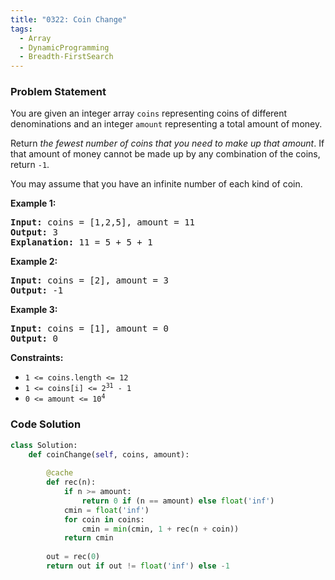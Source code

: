 ```yaml
---
title: "0322: Coin Change"
tags:
  - Array
  - DynamicProgramming
  - Breadth-FirstSearch
---
```

### Problem Statement

<p>You are given an integer array <code>coins</code> representing coins of different denominations and an integer <code>amount</code> representing a total amount of money.</p>

<p>Return <em>the fewest number of coins that you need to make up that amount</em>. If that amount of money cannot be made up by any combination of the coins, return <code>-1</code>.</p>

<p>You may assume that you have an infinite number of each kind of coin.</p>


<p><strong class="example">Example 1:</strong></p>

<pre>
<strong>Input:</strong> coins = [1,2,5], amount = 11
<strong>Output:</strong> 3
<strong>Explanation:</strong> 11 = 5 + 5 + 1
</pre>

<p><strong class="example">Example 2:</strong></p>

<pre>
<strong>Input:</strong> coins = [2], amount = 3
<strong>Output:</strong> -1
</pre>

<p><strong class="example">Example 3:</strong></p>

<pre>
<strong>Input:</strong> coins = [1], amount = 0
<strong>Output:</strong> 0
</pre>


<p><strong>Constraints:</strong></p>

<ul>
	<li><code>1 &lt;= coins.length &lt;= 12</code></li>
	<li><code>1 &lt;= coins[i] &lt;= 2<sup>31</sup> - 1</code></li>
	<li><code>0 &lt;= amount &lt;= 10<sup>4</sup></code></li>
</ul>


### Code Solution

```python
class Solution:
    def coinChange(self, coins, amount):
        
        @cache
        def rec(n):
            if n >= amount:
                return 0 if (n == amount) else float('inf')
            cmin = float('inf')
            for coin in coins:
                cmin = min(cmin, 1 + rec(n + coin))
            return cmin
        
        out = rec(0)
        return out if out != float('inf') else -1
```

